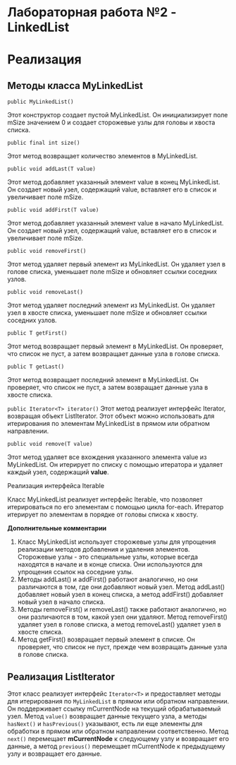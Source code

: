 # Лабораторная работа №2 - LinkedList

<h1>Реализация</h1>
<h2>Методы класса MyLinkedList</h2>

```public MyLinkedList()```


Этот конструктор создает пустой MyLinkedList. Он инициализирует поле mSize значением 0 и создает сторожевые узлы для головы и хвоста списка.

```public final int size()```


Этот метод возвращает количество элементов в MyLinkedList.

```public void addLast(T value)```


Этот метод добавляет указанный элемент value в конец MyLinkedList. Он создает новый узел, содержащий value, вставляет его в список и увеличивает поле mSize.

```public void addFirst(T value)```


Этот метод добавляет указанный элемент value в начало MyLinkedList. Он создает новый узел, содержащий value, вставляет его в список и увеличивает поле mSize.

```public void removeFirst()```


Этот метод удаляет первый элемент из MyLinkedList. Он удаляет узел в голове списка, уменьшает поле mSize и обновляет ссылки соседних узлов.

```public void removeLast()```


Этот метод удаляет последний элемент из MyLinkedList. Он удаляет узел в хвосте списка, уменьшает поле mSize и обновляет ссылки соседних узлов.


```public T getFirst()```


Этот метод возвращает первый элемент в MyLinkedList. Он проверяет, что список не пуст, а затем возвращает данные узла в голове списка.

```public T getLast()```

Этот метод возвращает последний элемент в MyLinkedList. Он проверяет, что список не пуст, а затем возвращает данные узла в хвосте списка.

```public Iterator<T> iterator()```
Этот метод реализует интерфейс Iterator<T>, возвращая объект ListIterator. Этот объект можно использовать для итерирования по элементам MyLinkedList в прямом или обратном направлении.

```public void remove(T value)```

Этот метод удаляет все вхождения указанного элемента value из MyLinkedList. Он итерирует по списку с помощью итератора и удаляет каждый узел, содержащий **value**.

Реализация интерфейса Iterable

Класс MyLinkedList реализует интерфейс Iterable<T>, что позволяет итерироваться по его элементам с помощью цикла for-each. Итератор итерирует по элементам в порядке от головы списка к хвосту.

**Дополнительные комментарии**

1. Класс MyLinkedList использует сторожевые узлы для упрощения реализации методов добавления и удаления элементов. Сторожевые узлы - это специальные узлы, которые всегда находятся в начале и в конце списка. Они используются для упрощения ссылок на соседние узлы.
2. Методы addLast() и addFirst() работают аналогично, но они различаются в том, где они добавляют новый узел. Метод addLast() добавляет новый узел в конец списка, а метод addFirst() добавляет новый узел в начало списка.
3. Методы removeFirst() и removeLast() также работают аналогично, но они различаются в том, какой узел они удаляют. Метод removeFirst() удаляет узел в голове списка, а метод removeLast() удаляет узел в хвосте списка.
4. Метод getFirst() возвращает первый элемент в списке. Он проверяет, что список не пуст, прежде чем возвращать данные узла в голове списка.

<h2>Реализация ListIterator</h2>


Этот класс реализует интерфейс ```Iterator<T>``` и предоставляет методы для итерирования по ```MyLinkedList``` в прямом или обратном направлении. Он поддерживает ссылку mCurrentNode на текущий обрабатываемый узел. Метод ```value()``` возвращает данные текущего узла, а методы ```hasNext()``` и ```hasPrevious()``` указывают, есть ли еще элементы для обработки в прямом или обратном направлении соответственно. Метод ```next()``` перемещает **mCurrentNode** к следующему узлу и возвращает его данные, а метод ```previous()``` перемещает mCurrentNode к предыдущему узлу и возвращает его данные.
